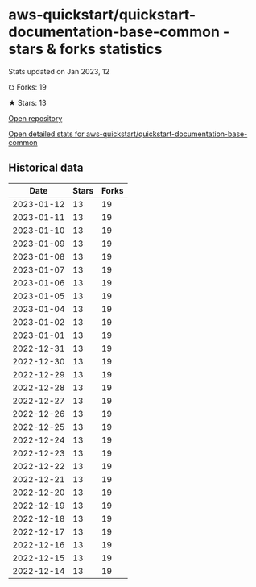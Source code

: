 # aws-quickstart/quickstart-documentation-base-common - stars & forks statistics

Stats updated on Jan 2023, 12

☋ Forks: 19

★ Stars: 13

[Open repository](https://github.com/aws-quickstart/quickstart-documentation-base-common)

[Open detailed stats for aws-quickstart/quickstart-documentation-base-common](https://reviewgithub.com/rep/aws-quickstart/quickstart-documentation-base-common)

## Historical data
| Date | Stars | Forks |
|------|-------|-------|
| 2023-01-12 | 13 | 19 | 
| 2023-01-11 | 13 | 19 | 
| 2023-01-10 | 13 | 19 | 
| 2023-01-09 | 13 | 19 | 
| 2023-01-08 | 13 | 19 | 
| 2023-01-07 | 13 | 19 | 
| 2023-01-06 | 13 | 19 | 
| 2023-01-05 | 13 | 19 | 
| 2023-01-04 | 13 | 19 | 
| 2023-01-02 | 13 | 19 | 
| 2023-01-01 | 13 | 19 | 
| 2022-12-31 | 13 | 19 | 
| 2022-12-30 | 13 | 19 | 
| 2022-12-29 | 13 | 19 | 
| 2022-12-28 | 13 | 19 | 
| 2022-12-27 | 13 | 19 | 
| 2022-12-26 | 13 | 19 | 
| 2022-12-25 | 13 | 19 | 
| 2022-12-24 | 13 | 19 | 
| 2022-12-23 | 13 | 19 | 
| 2022-12-22 | 13 | 19 | 
| 2022-12-21 | 13 | 19 | 
| 2022-12-20 | 13 | 19 | 
| 2022-12-19 | 13 | 19 | 
| 2022-12-18 | 13 | 19 | 
| 2022-12-17 | 13 | 19 | 
| 2022-12-16 | 13 | 19 | 
| 2022-12-15 | 13 | 19 | 
| 2022-12-14 | 13 | 19 | 

